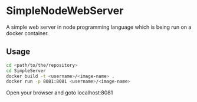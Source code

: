 # SimpleNodeWebServer
A simple web server in node programming language which is being run on a docker container.

## Usage
```sh
cd <path/to/the/repository>
cd SimpleServer
docker build -t <username>/<image-name> .
docker run -p 8081:8081 <username>/<image-name>
```
Open your browser and goto localhost:8081

